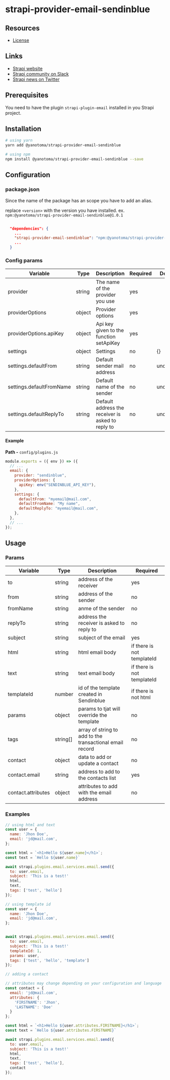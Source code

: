 # strapi-provider-email-sendinblue

## Resources

- [License](LICENSE)

## Links

- [Strapi website](https://strapi.io/)
- [Strapi community on Slack](https://slack.strapi.io)
- [Strapi news on Twitter](https://twitter.com/strapijs)

## Prerequisites

You need to have the plugin `strapi-plugin-email` installed in you Strapi project.

## Installation

```bash
# using yarn
yarn add @yanotoma/strapi-provider-email-sendinblue

# using npm
npm install @yanotoma/strapi-provider-email-sendinblue --save
```

## Configuration

### package.json

Since the name of the package has an scope you have to add an alias.

replace `<version>` with the version you have installed. ex. `npm:@yanotoma/strapi-provider-email-sendinblue@1.0.1`

```json

  "dependencies": {
    ...
    "strapi-provider-email-sendinblue": "npm:@yanotoma/strapi-provider-email-sendinblue@<version>"
    ...
  }

```

### Config params

| Variable                 | Type   | Description                                       | Required | Default   |
| ------------------------ | ------ | ------------------------------------------------- | -------- | --------- |
| provider                 | string | The name of the provider you use                  | yes      |           |
| providerOptions          | object | Provider options                                  | yes      |           |
| providerOptions.apiKey   | object | Api key given to the function setApiKey           | yes      |           |
| settings                 | object | Settings                                          | no       | {}        |
| settings.defaultFrom     | string | Default sender mail address                       | no       | undefined |
| settings.defaultFromName | string | Default name of the sender                        | no       | undefined |
| settings.defaultReplyTo  | string | Default address the receiver is asked to reply to | no       | undefined |

#### Example

**Path -** `config/plugins.js`

```js
module.exports = ({ env }) => ({
  // ...
  email: {
    provider: "sendinblue",
    providerOptions: {
      apiKey: env("SENDINBLUE_API_KEY"),
    },
    settings: {
      defaultFrom: "myemail@mail.com",
      defaultFromName: "My name",
      defaultReplyTo: "myemail@mail.com",
    },
  },
  // ...
});
```

## Usage

### Params

| Variable           | Type     | Description                                              | Required                   |
| ------------------ | -------- | -------------------------------------------------------- | -------------------------- |
| to                 | string   | address of the receiver                                  | yes                        |
| from               | string   | address of the sender                                    | no                         |
| fromName           | string   | anme of the sender                                       | no                         |
| replyTo            | string   | address the receiver is asked to reply to                | no                         |
| subject            | string   | subject of the email                                     | yes                        |
| html               | string   | html email body                                          | if there is not templateId |
| text               | string   | text email body                                          | if there is not templateId |
| templateId         | number   | id of the template created in Sendinblue                 | if there is not html       |
| params             | object   | params to tjat will override the template                | no                         |
| tags               | string[] | array of string to add to the transactional email record | no                         |
| contact            | object   | data to add or update a contact                          | no                         |
| contact.email      | string   | address to add to the contacts list                      | yes                        |
| contact.attributes | object   | attributes to add with the email address                 | no                         |

### Examples

```js
// using html and text
const user = {
  name: 'Jhon Doe',
  email: 'jd@mail.com',
};

const html = `<h1>Hello ${user.name}</h1>`;
const text = `Hello ${user.name}`

await strapi.plugins.email.services.email.send({
  to: user.email,
  subject: 'This is a test!'
  html,
  text,
  tags: ['test', 'hello']
});

```

```js
// using template id
const user = {
  name: 'Jhon Doe',
  email: 'jd@mail.com',
};


await strapi.plugins.email.services.email.send({
  to: user.email,
  subject: 'This is a test!'
  templateId: 1,
  params: user,
  tags: ['test', 'hello', 'template']
});

```

```js
// adding a contact

// attributes may change depending on your configuration and language
const contact = {
  email: 'jd@mail.com',
  attributes: {
    'FIRSTNAME': 'Jhon',
    'LASTNAME': 'Doe'
  }
};

const html = `<h1>Hello ${user.attributes.FIRSTNAME}</h1>`;
const text = `Hello ${user.attributes.FIRSTNAME}`

await strapi.plugins.email.services.email.send({
  to: user.email,
  subject: 'This is a test!'
  html,
  text,
  tags: ['test', 'hello'],
  contact
});

```
